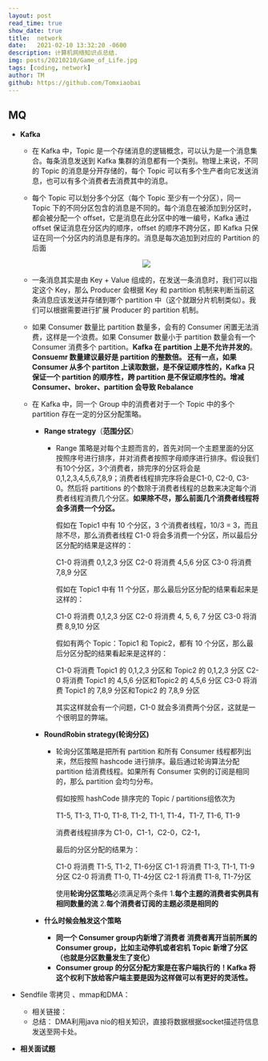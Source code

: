```yaml
---
layout: post
read_time: true
show_date: true
title:  network
date:   2021-02-10 13:32:20 -0600
description: 计算机网络知识点总结.
img: posts/20210210/Game_of_Life.jpg
tags: [coding, network]
author: TM
github: https://github.com/Tomxiaobai
---
```

## MQ
* **Kafka**
  
  * 在 Kafka 中，Topic 是一个存储消息的逻辑概念，可以认为是一个消息集合。每条消息发送到 Kafka 集群的消息都有一个类别。物理上来说，不同的 Topic 的消息是分开存储的，每个 Topic 可以有多个生产者向它发送消息，也可以有多个消费者去消费其中的消息。
  
  * 每个 Topic 可以划分多个分区（每个 Topic 至少有一个分区），同一 Topic 下的不同分区包含的消息是不同的。每个消息在被添加到分区时，都会被分配一个 offset，它是消息在此分区中的唯一编号，Kafka 通过 offset 保证消息在分区内的顺序，offset 的顺序不跨分区，即 Kafka 只保证在同一个分区内的消息是有序的。消息是每次追加到对应的 Partition 的后面
  
    <center><img src='https://img-blog.csdnimg.cn/2019011811343340.png?x-oss-process=image/watermark,type_ZmFuZ3poZW5naGVpdGk,shadow_10,text_aHR0cHM6Ly9ibG9nLmNzZG4ubmV0L0RvbmdndWFiYWk=,size_16,color_FFFFFF,t_70'></center>

  * 一条消息其实是由 Key + Value 组成的，在发送一条消息时，我们可以指定这个 Key，那么 Producer 会根据 Key 和 partition 机制来判断当前这条消息应该发送并存储到哪个 partition 中（这个就跟分片机制类似）。我们可以根据需要进行扩展 Producer 的 partition 机制。
  
  * 如果 Consumer 数量比 partition 数量多，会有的 Consumer 闲置无法消费，这样是一个浪费。如果 Consumer 数量小于 partition 数量会有一个 Consumer 消费多个 partition。**Kafka 在 partition 上是不允许并发的**。**Consuemr 数量建议最好是 partition 的整数倍。 还有一点，如果 Consumer 从多个 partiton 上读取数据，是不保证顺序性的，Kafka 只保证一个 partition 的顺序性，跨 partition 是不保证顺序性的。增减 Consumer、broker、partition 会导致 Rebalance**
  
  * 在 Kafka 中，同一个 Group 中的消费者对于一个 Topic 中的多个 partition 存在一定的分区分配策略。
  
    * **Range strategy**（**范围分区**）
  
      * Range 策略是对每个主题而言的，首先对同一个主题里面的分区按照序号进行排序，并对消费者按照字母顺序进行排序。假设我们有10个分区，3个消费者，排完序的分区将会是0,1,2,3,4,5,6,7,8,9；消费者线程排完序将会是C1-0, C2-0, C3-0。然后将 partitions 的个数除于消费者线程的总数来决定每个消费者线程消费几个分区。**如果除不尽，那么前面几个消费者线程将会多消费一个分区。**
  
        假如在 Topic1 中有 10 个分区，3 个消费者线程，10/3 = 3，而且除不尽，那么消费者线程 C1-0 将会多消费一个分区，所以最后分区分配的结果是这样的：
  
        C1-0 将消费 0,1,2,3 分区
        C2-0 将消费 4,5,6 分区
        C3-0 将消费 7,8,9 分区
  
        假如在 Topic1 中有 11 个分区，那么最后分区分配的结果看起来是这样的：
  
        C1-0 将消费 0,1,2,3 分区
        C2-0 将消费 4, 5, 6, 7 分区
        C3-0 将消费 8,9,10 分区
  
        假如有两个 Topic：Topic1 和 Topic2，都有 10 个分区，那么最后分区分配的结果看起来是这样的：
  
        C1-0 将消费 Topic1 的 0,1,2,3 分区和 Topic2 的 0,1,2,3 分区
        C2-0 将消费 Topic1 的 4,5,6 分区和Topic2 的 4,5,6 分区 
        C3-0 将消费 Topic1 的 7,8,9 分区和Topic2 的 7,8,9 分区
  
        其实这样就会有一个问题，C1-0 就会多消费两个分区，这就是一个很明显的弊端。
        
  
    * **RoundRobin strategy(轮询分区)**
  
      * 轮询分区策略是把所有 partition 和所有 Consumer 线程都列出来，然后按照 hashcode 进行排序。最后通过轮询算法分配partition 给消费线程。如果所有 Consumer 实例的订阅是相同的，那么 partition 会均匀分布。
  
        假如按照 hashCode 排序完的 Topic / partitions组依次为
  
        T1-5, T1-3, T1-0, T1-8, T1-2, T1-1, T1-4，T1-7, T1-6, T1-9
  
        消费者线程排序为 C1-0，C1-1，C2-0，C2-1，
  
        最后的分区分配的结果为：
  
        C1-0 将消费 T1-5, T1-2, T1-6分区
        C1-1 将消费 T1-3, T1-1, T1-9分区
        C2-0 将消费 T1-0, T1-4分区
        C2-1 将消费 T1-8, T1-7分区
  
        使用**轮询分区策略**必须满足两个条件
        1.**每个主题的消费者实例具有相同数量的流**
        2.**每个消费者订阅的主题必须是相同的**
  
    * **什么时候会触发这个策略**
  
      * **同一个 Consumer group内新增了消费者**
        **消费者离开当前所属的 Consumer group，比如主动停机或者宕机**
        **Topic 新增了分区（也就是分区数量发生了变化）**
      * **Consumer group 的分区分配方案是在客户端执行的！Kafka 将这个权利下放给客户端主要是因为这样做可以有更好的灵活性。**
  
* Sendfile 零拷贝 、mmap和DMA：
  
  * 相关链接： [](https://blog.csdn.net/z69183787/article/details/104760890)
  * 总结： DMA利用java nio的相关知识，直接将数据根据socket描述符信息发送至网卡处。
  
* **相关面试题[](https://developer.aliyun.com/article/740170)**